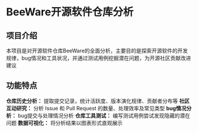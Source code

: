 # BeeWare开源软件仓库分析
## 项目介绍
本项目是对开源软件仓库BeeWare的全面分析，主要目的是探索开源软件的开发规律，bug情况和工具状况，并通过测试用例挖掘潜在问题，为开源社区贡献改进建议
## 功能特点
**仓库历史分析：**
提取提交记录，统计活跃度、版本演化规律、贡献者分布等
**社区互动研究：**
分析 Issue 和 Pull Request 的数量、处理效率及常见类型
**bug情况分析：**
bug提交与处理情况分析
**仓库工具测试：**
编写测试用例尝试发现隐藏的潜在问题
**数据可视化：**
将分析结果以图表形式直观展示
